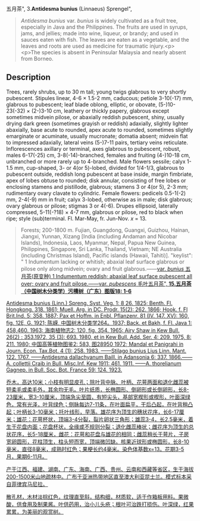 五月茶",
3.**Antidesma bunius** (Linnaeus) Sprengel",

> *Antidesma bunius* var. *bunius* is widely cultivated as a fruit tree, especially in Java and the Philippines. The fruits are used in syrups, jams, and jellies; made into wine, liqueur, or brandy; and used in sauces eaten with fish. The leaves are eaten as a vegetable, and the leaves and roots are used as medicine for traumatic injury.&lt;p&gt;&lt;p&gt;The species is absent in Peninsular Malaysia and nearly absent from Borneo.

## Description
Trees, rarely shrubs, up to 30 m tall; young twigs glabrous to very shortly pubescent. Stipules linear, 4-6 × 1.5-2 mm, caducous; petiole 3-10(-17) mm, glabrous to pubescent; leaf blade oblong, elliptic, or obovate, (5-)10-23(-32) × (2-)3-10 cm, leathery or thickly papery, glabrous except sometimes midvein pilose, or abaxially reddish pubescent, shiny, usually drying dark green (sometimes grayish or reddish) adaxially, slightly lighter abaxially, base acute to rounded, apex acute to rounded, sometimes slightly emarginate or acuminate, usually mucronate; domatia absent; midvein flat to impressed adaxially, lateral veins (5-)7-11 pairs, tertiary veins reticulate. Inflorescences axillary or terminal, axes glabrous to pubescent, robust, males 6-17(-25) cm, 3-8(-14)-branched, females and fruiting (4-)10-18 cm, unbranched or more rarely up to 4-branched. Male flowers sessile; calyx 1-1.5 mm, cup-shaped, 3- or 4(or 5)-lobed, divided for 1/4-1/3, glabrous to pubescent outside, reddish long pubescent at base inside, margin fimbriate, apex of lobes obtuse to rounded; disk annular, consisting of free lobes or enclosing stamens and pistillode, glabrous; stamens 3 or 4(or 5), 2-3 mm; rudimentary ovary clavate to cylindric. Female flowers: pedicels 0.5-1(-2) mm, 2-4(-9) mm in fruit; calyx 3-lobed, otherwise as in male; disk glabrous; ovary glabrous or pilose; stigmas 3 or 4(-6). Drupes ellipsoid, laterally compressed, 5-11(-?18) × 4-7 mm, glabrous or pilose, red to black when ripe; style (sub)terminal. Fl. Mar-May, fr. Jun-Nov. *x* = 13.

> Forests; 200-1800 m. Fujian, Guangdong, Guangxi, Guizhou, Hainan, Jiangxi, Yunnan, Xizang [India (including Andaman and Nicobar Islands), Indonesia, Laos, Myanmar, Nepal, Papua New Guinea, Philippines, Singapore, Sri Lanka, Thailand, Vietnam; NE Australia (including Christmas Island), Pacific islands (Hawaii, Tahiti)].
  "keylist": "
1 Indumentum lacking or whitish; abaxial leaf surface glabrous or pilose only along midvein; ovary and fruit glabrous.——<a href='/info/Antidesma bunius var. bunius?t=foc'>var. *bunius* 五月茶(原变种)
1 Indumentum reddish; abaxial leaf surface pubescent all over; ovary and fruit pilose.——<a href='/info/Antidesma bunius var. pubescens?t=foc'>var. *pubescens* 毛叶五月茶",
**15.五月茶（中国树木分类学）污槽树（广东）图版18: 1-6**

Antidesma bunius (Linn.) Spreng. Syst. Veg. 1: 8 26. 1825; Benth. Fl. Hongkong. 318. 1861; Muell. Arg. in DC. Prodr. 15(2): 262. 1866; Hook. f. Fl Brit.Ind. 5: 358. 1887; Pax et Hoffm. in Enbl. Pflanzenr. 81 (IV. 147. XV): 160, fig. 12E, G. 1921; 陈嵘, 中国树木分类学264。1937; Back. et Bakh, f. Fl. Java 1: 458,460. 1963: 海南植物志2: 120, fig. 354. 1965: Airy Shaw in Kew Bull. 26(2) : 353.1972, 35 (3): 693. 1980, et in Kew Bull. Add. Ser. 4: 209. 1975, 8: 211. 1980; 中国高等植物图鉴2: 583, 图28950 1972; Mandal et Panigrahi in Journ. Econ. Tax.Bot. 4 (1): 258. 1983. ——Stilago bunius Lius Linn. Mant. 122. 1767. ——Antidesma dallachyanum Baill. in Adansonia 6: 337. 1866.——A. collettii Craib in Bull. Misc.Inf. Kew 1911: 461. 1911. ——A. thorelianum Gagnep. in Bull. Soc. Bot. France 59: 124. 1923.

乔木，高达10米；小枝有明显皮孔；除叶背中脉、叶柄、花萼两面和退化雌蕊被短柔毛或柔毛外，其余均无毛。叶片纸质，长椭圆形、倒卵形或长倒卵形，长8-23厘米，宽3-10厘米，顶端急尖至圆，有短尖头，基部宽楔形或楔形，叶面深绿色，常有光泽，叶背绿色；侧脉每边7-11条，在叶面扁平，干后凸起，在叶背稍凸起；叶柄长3-10毫米；托叶线形，早落。雄花序为顶生的穗状花序，长6-17厘米；雄花：花萼杯状，顶端3-4分裂，裂片卵状三角形；雄蕊3-4，长2.5毫米，着生于花盘内面；花盘杯状，全缘或不规则分裂；退化雌蕊棒状；雌花序为顶生的总状花序，长5-18厘米，雌花：花萼和花盘与雄花的相同；雌蕊稍长于萼片，子房宽卵圆形，花柱顶生，柱头短而宽，顶端微凹缺。核果近球形或椭圆形，长8-10毫米，直径8毫米，成熟时红色；果梗长约4毫米。染色体基数x=13。花期3-5月，果期6-11月。

产于江西、福建、湖南、广东、海南、广西、贵州、云南和西藏等省区，生于海拔200-1500米山地疏林中。广布于亚洲热带地区直至澳大利亚昆士兰。模式标本采自菲律宾马尼拉。

散孔材，木材淡棕红色，纹理直至斜，结构细，材质软，适于作箱板用料。果微酸，供食用及制果酱。叶供药用，治小儿头疮；根叶可治跌打损伤。叶深绿，红果累累，为美丽的观赏树。
